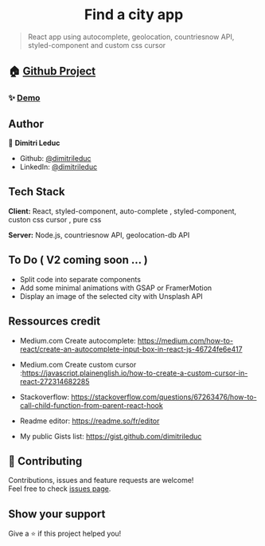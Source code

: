 <h1 align="center">Find a city app </h1>



> React app using autocomplete, geolocation, countriesnow API, styled-component and custom css cursor

## 🏠 [Github Project](https://github.com/dimitrileduc/autocomplete-cityesApi-CustomCursor)

### ✨ [Demo](https://codesandbox.io/s/github/dimitrileduc/autocomplete-cityesApi-CustomCursor?file=/src/App.js)



## Author

👤 **Dimitri Leduc**

* Github: [@dimitrileduc](https://github.com/dimitrileduc)
* LinkedIn: [@dimitrileduc](https://linkedin.com/in/dimitrileduc)


## Tech Stack

**Client:** React, styled-component, auto-complete , styled-component, custon css cursor , pure css

**Server:** Node.js, countriesnow API, geolocation-db API 

## To Do ( V2 coming soon ... )

* Split code into separate components
* Add some minimal animations with GSAP or FramerMotion
* Display an image of the selected city with Unsplash API

## Ressources credit 

* Medium.com Create autocomplete: https://medium.com/how-to-react/create-an-autocomplete-input-box-in-react-js-46724fe6e417

* Medium.com Create custom cursor :https://javascript.plainenglish.io/how-to-create-a-custom-cursor-in-react-272314682285

* Stackoverflow: https://stackoverflow.com/questions/67263476/how-to-call-child-function-from-parent-react-hook

* Readme editor: https://readme.so/fr/editor
* My public Gists list: https://gist.github.com/dimitrileduc



## 🤝 Contributing

Contributions, issues and feature requests are welcome!<br />Feel free to check [issues page](https://github.com/becodeorg/hamilton-6-react-intro-dimitrileduc/issues). 

## Show your support

Give a ⭐️ if this project helped you!



